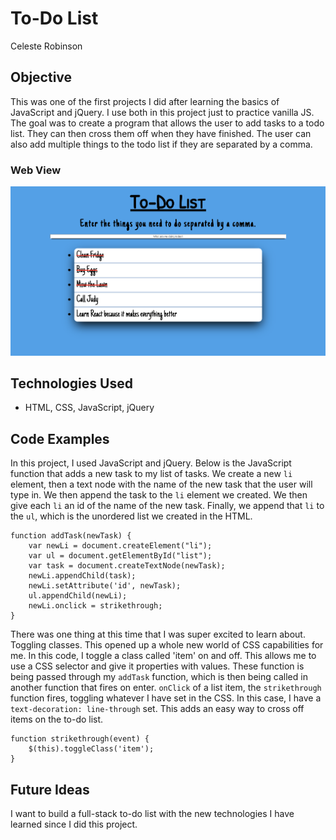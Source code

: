 # To-Do List
Celeste Robinson

## Objective

This was one of the first projects I did after learning the basics of JavaScript and jQuery. I use both in this project just to practice vanilla JS. The goal was to create a program that allows the user to add tasks to a todo list. They can then cross them off when they have finished. The user can also add multiple things to the todo list if they are separated by a comma. 

### Web View
![to-do list](screenshots/items-added.png)

## Technologies Used
* HTML, CSS, JavaScript, jQuery

## Code Examples
In this project, I used JavaScript and jQuery. Below is the JavaScript function that adds a new task to my list of tasks. We create a new ```li``` element, then a text node with the name of the new task that the user will type in. We then append the task to the ```li``` element we created. We then give each ```li``` an id of the name of the new task. Finally, we append that ```li``` to the ```ul```, which is the unordered list we created in the HTML.

```
function addTask(newTask) {
    var newLi = document.createElement("li");
    var ul = document.getElementById("list");
    var task = document.createTextNode(newTask);
    newLi.appendChild(task);
    newLi.setAttribute('id', newTask);
    ul.appendChild(newLi);
    newLi.onclick = strikethrough;
}
```

There was one thing at this time that I was super excited to learn about. Toggling classes. This opened up a whole new world of CSS capabilities for me. In this code, I toggle a class called 'item' on and off. This allows me to use a CSS selector and give it properties with values. These function is being passed through my ```addTask``` function, which is then being called in another function that fires on enter. ```onClick``` of a list item, the ```strikethrough``` function fires, toggling whatever I have set in the CSS. In this case, I have a ```text-decoration: line-through``` set. This adds an easy way to cross off items on the to-do list.

```
function strikethrough(event) {
    $(this).toggleClass('item');
}
```

## Future Ideas

I want to build a full-stack to-do list with the new technologies I have learned since I did this project. 